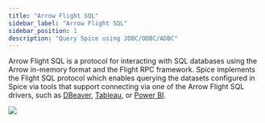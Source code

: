 ```yaml
---
title: "Arrow Flight SQL"
sidebar_label: "Arrow Flight SQL"
sidebar_position: 1
description: "Query Spice using JDBC/ODBC/ADBC"
---
```


Arrow Flight SQL is a protocol for interacting with SQL databases using the Arrow in-memory format and the Flight RPC framework. Spice implements the Flight SQL protocol which enables querying the datasets configured in Spice via tools that support connecting via one of the Arrow Flight SQL drivers, such as [DBeaver](https://dbeaver.io), [Tableau](https://www.tableau.com/), or [Power BI](https://www.microsoft.com/en-us/power-platform/products/power-bi).

<img src="https://imagedelivery.net/HyTs22ttunfIlvyd6vumhQ/0a8bc474-03c3-4c1c-8003-d250cd52b300/public" />

